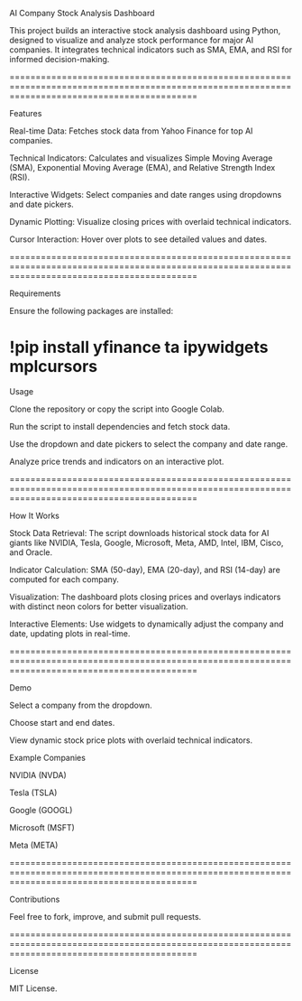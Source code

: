 AI Company Stock Analysis Dashboard

This project builds an interactive stock analysis dashboard using Python, designed to visualize and analyze stock performance for major AI companies. It integrates technical indicators such as SMA, EMA, and RSI for informed decision-making.

================================================================================================================================================

Features

Real-time Data: Fetches stock data from Yahoo Finance for top AI companies.

Technical Indicators: Calculates and visualizes Simple Moving Average (SMA), Exponential Moving Average (EMA), and Relative Strength Index (RSI).

Interactive Widgets: Select companies and date ranges using dropdowns and date pickers.

Dynamic Plotting: Visualize closing prices with overlaid technical indicators.

Cursor Interaction: Hover over plots to see detailed values and dates.

================================================================================================================================================

Requirements

Ensure the following packages are installed:

!pip install yfinance ta ipywidgets mplcursors
================================================================================================================================================

Usage

Clone the repository or copy the script into Google Colab.

Run the script to install dependencies and fetch stock data.

Use the dropdown and date pickers to select the company and date range.

Analyze price trends and indicators on an interactive plot.

================================================================================================================================================


How It Works

Stock Data Retrieval: The script downloads historical stock data for AI giants like NVIDIA, Tesla, Google, Microsoft, Meta, AMD, Intel, IBM, Cisco, and Oracle.

Indicator Calculation: SMA (50-day), EMA (20-day), and RSI (14-day) are computed for each company.

Visualization: The dashboard plots closing prices and overlays indicators with distinct neon colors for better visualization.

Interactive Elements: Use widgets to dynamically adjust the company and date, updating plots in real-time.

================================================================================================================================================


Demo

Select a company from the dropdown.

Choose start and end dates.

View dynamic stock price plots with overlaid technical indicators.

Example Companies

NVIDIA (NVDA)

Tesla (TSLA)

Google (GOOGL)

Microsoft (MSFT)

Meta (META)

================================================================================================================================================


Contributions

Feel free to fork, improve, and submit pull requests.

================================================================================================================================================


License

MIT License.

